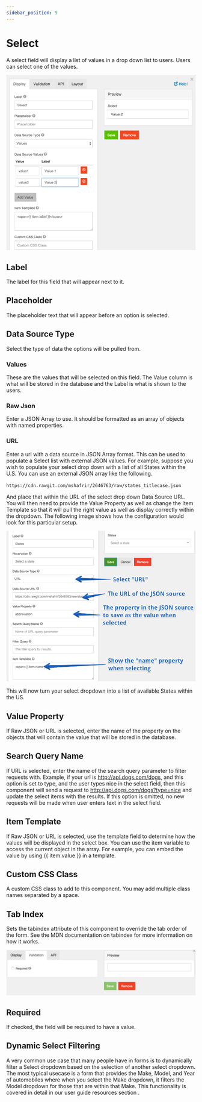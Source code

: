 ```yaml
---
sidebar_position: 9
---
```


# Select

A select field will display a list of values in a drop down list to users. Users can select one of the values.

![Select](img/select-component.png)

## Label

The label for this field that will appear next to it.

## Placeholder

The placeholder text that will appear before an option is selected.

## Data Source Type

Select the type of data the options will be pulled from.

### Values

These are the values that will be selected on this field. The Value column is what will be stored in the database and the Label is what is shown to the users.

### Raw Json

Enter a JSON Array to use. It should be formatted as an array of objects with named properties.

### URL

Enter a url with a data source in JSON Array format. This can be used to populate a Select list with external JSON values. For example, suppose you wish to populate your select drop down with a list of all States within the U.S. You can use an external JSON array like the following.

`https://cdn.rawgit.com/mshafrir/2646763/raw/states_titlecase.json`

And place that within the URL of the select drop down Data Source URL. You will then need to provide the Value Property as well as change the Item Template so that it will pull the right value as well as display correctly within the dropdown. The following image shows how the configuration would look for this particular setup.

![Select](img/select-component-2.png)

This will now turn your select dropdown into a list of available States within the US.

## Value Property

If Raw JSON or URL is selected, enter the name of the property on the objects that will contain the value that will be stored in the database.

## Search Query Name

If URL is selected, enter the name of the search query parameter to filter requests with. Example, if your url is http://api.dogs.com/dogs, and this option is set to type, and the user types nice in the select field, then this component will send a request to http://api.dogs.com/dogs?type=nice and update the select items with the results. If this option is omitted, no new requests will be made when user enters text in the select field.

## Item Template

If Raw JSON or URL is selected, use the template field to determine how the values will be displayed in the select box. You can use the item variable to access the current object in the array. For example, you can embed the value by using {{ item.value }} in a template.

## Custom CSS Class

A custom CSS class to add to this component. You may add multiple class names separated by a space.

## Tab Index

Sets the tabindex attribute of this component to override the tab order of the form. See the MDN documentation on tabindex for more information on how it works.

![Select](img/select-tabindex.png)

## Required

If checked, the field will be required to have a value.

## Dynamic Select Filtering

A very common use case that many people have in forms is to dynamically filter a Select dropdown based on the selection of another select dropdown. The most typical usecase is a form that provides the Make, Model, and Year of automobiles where when you select the Make dropdown, it filters the Model dropdown for those that are within that Make. This functionality is covered in detail in our user guide resources section .
